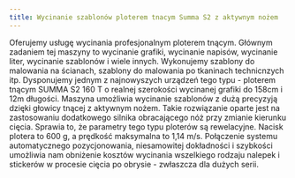 ```yaml
---
title: Wycinanie szablonów ploterem tnacym Summa S2 z aktywnym nożem
---
```


Oferujemy usługę wycinania profesjonalnym ploterem tnącym. Głównym zadaniem tej maszyny to wycinanie grafiki, wycinanie napisów, wycinanie liter, wycinanie szablonów i wiele innych. Wykonujemy szablony do malowania na ścianach, szablony do malowania po tkaninach technicnzych itp.
Dysponujemy jednym z najnowyszych urządzeń tego typu - ploterem tnącym SUMMA S2 160 T o realnej szerokości wycinanej grafiki do 158cm i 12m długości.
Maszyna umożliwia wycinanie szablonów z dużą precyzyją dzięki głowicy tnącej z aktywnym nożem. 
Takie rozwiązanie oparte jest na zastosowaniu dodatkowego silnika obracającego nóż przy zmianie kierunku cięcia. Sprawia to, że parametry tego typu ploterów są rewelacyjne. 
Nacisk plotera to 600 g, a prędkość maksymalna to 1,14 m/s.
Połączenie systemu automatycznego pozycjonowania, niesamowitej dokładności  i szybkości umożliwia nam obniżenie kosztów wycinania wszelkiego rodzaju nalepek i stickerów w procesie cięcia po obrysie - zwłaszcza dla dużych serii.
